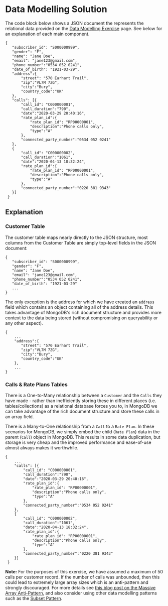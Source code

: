 # Data Modelling Solution
The code block below shows a JSON document the represents the relational data provided on the [Data Modelling Exercise](../easy/data-modelling/) page. See below for an explanation of each main component.

```
{
   "subscriber_id": "S000000999",
   "gender": "F",
   "name": "Jane Doe",
   "email": "jane123@gmail.com",
   "phone_number":"0534 052 0241",
   "date_of_birth": "1921-03-29",
   "address":{
       "street": "570 Earhart Trail",
       "zip":"VL7M 7ZG",
       "city":"Bury",
       "country_code":"UK"
   },
   "calls": [{
       "call_id": "C000000001",
       "call_duration":"790",
       "date":"2020-03-29 20:40:16",
       "rate_plan_id":{
           "rate_plan_id": "RP00000001",
           "description":"Phone calls only",
           "type":"A"
       },
       "connected_party_number":"0534 052 0241"
   },
   {
       "call_id": "C000000002",
       "call_duration":"1061",
       "date":"2020-04-13 18:32:24",
       "rate_plan_id":{
           "rate_plan_id": "RP00000001",
           "description":"Phone calls only",
           "type":"A"
       },
       "connected_party_number":"0220 381 9343"
   }]
 }
```
## Explanation

### Customer Table
The customer table maps nearly directly to the JSON structure, most columns from the Customer Table are simply top-level fields in the JSON document:
```
{
   "subscriber_id": "S000000999",
   "gender": "F",
   "name": "Jane Doe",
   "email": "jane123@gmail.com",
   "phone_number":"0534 052 0241",
   "date_of_birth": "1921-03-29"
   ...
}
```

The only exception is the address for which we have created an `address` field which contains an object containing all of the address details. This takes advantage of MongoDB's rich document structure and provides more context to the data being stored (without compromising on queryability or any other aspect).
```
{
    ...
    "address":{
       "street": "570 Earhart Trail",
       "zip":"VL7M 7ZG",
       "city":"Bury",
       "country_code":"UK"
    },
    ...
}
```

### Calls & Rate Plans Tables
There is a One-to-Many relationship between a `Customer` and the `Calls` they have made - rather than inefficiently storing these in different places (i.e. tables/collections) as a relational database forces you to, in MongoDB we can take advantage of the rich document structure and store these calls in an array field.

There is a Many-to-One relationship from a `Call` to a `Rate Plan`. In these scenarios for MongoDB, we simply embed the child (`Rate Plan`) data in the parent (`Call`) object in MongoDB. This results in some data duplication, but storage is very cheap and the improved performance and ease-of-use almost always makes it worthwhile. 
```
{
    ...
    "calls": [{
        "call_id": "C000000001",
        "call_duration":"790",
        "date":"2020-03-29 20:40:16",
        "rate_plan_id":{
            "rate_plan_id": "RP00000001",
            "description":"Phone calls only",
            "type":"A"
        },
        "connected_party_number":"0534 052 0241"
    },
    {
        "call_id": "C000000002",
        "call_duration":"1061",
        "date":"2020-04-13 18:32:24",
        "rate_plan_id":{
            "rate_plan_id": "RP00000001",
            "description":"Phone calls only",
            "type":"A"
        },
        "connected_party_number":"0220 381 9343"
    }]
 }
```
**Note:** For the purposes of this exercise, we have assumed a maximum of 50 calls per customer record. If the number of calls was unbounded, then this could lead to extremely large array sizes which is an anti-pattern and strongly discouraged. For more details see [this blog post on the Massive Array Anti-Pattern](https://developer.mongodb.com/article/schema-design-anti-pattern-massive-arrays/), and also consider using other data modelling patterns such as the [Subset Pattern](https://www.mongodb.com/blog/post/building-with-patterns-the-subset-pattern). 
